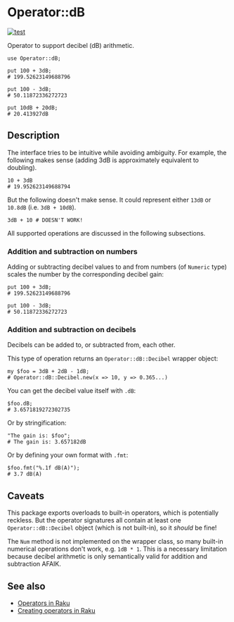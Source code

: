 # Operator::dB

[![test](https://github.com/allsopp/p6-operator-db/actions/workflows/test.yml/badge.svg)](https://github.com/allsopp/p6-operator-db/actions/workflows/test.yml)

Operator to support decibel (dB) arithmetic.

    use Operator::dB;

    put 100 + 3dB;
    # 199.52623149688796

    put 100 - 3dB;
    # 50.11872336272723

    put 10dB + 20dB;
    # 20.413927dB

## Description

The interface tries to be intuitive while avoiding ambiguity.  For example, the
following makes sense (adding 3dB is approximately equivalent to doubling).

    10 + 3dB
    # 19.952623149688794

But the following doesn't make sense. It could represent either `13dB` or
`10.8dB` (i.e. `3dB + 10dB`).

    3dB + 10 # DOESN'T WORK!

All supported operations are discussed in the following subsections.

### Addition and subtraction on numbers

Adding or subtracting decibel values to and from numbers (of `Numeric` type)
scales the number by the corresponding decibel gain:

    put 100 + 3dB;
    # 199.52623149688796

    put 100 - 3dB;
    # 50.11872336272723

### Addition and subtraction on decibels

Decibels can be added to, or subtracted from, each other.

This type of operation returns an `Operator::dB::Decibel` wrapper object:

    my $foo = 3dB + 2dB - 1dB;
    # Operator::dB::Decibel.new(x => 10, y => 0.365...)

You can get the decibel value itself with `.dB`:

    $foo.dB;
    # 3.6571819272302735

Or by stringification:

    "The gain is: $foo";
    # The gain is: 3.657182dB

Or by defining your own format with `.fmt`:

    $foo.fmt("%.1f dB(A)");
    # 3.7 dB(A)

## Caveats

This package exports overloads to built-in operators, which is potentially
reckless. But the operator signatures all contain at least one
`Operator::dB::Decibel` object (which is not built-in), so it _should_ be
fine!

The `Num` method is not implemented on the wrapper class, so many built-in
numerical operations don't work, e.g. `1dB * 1`. This is a necessary
limitation because decibel arithmetic is only semantically valid for addition
and subtraction AFAIK.

## See also

- [Operators in Raku](https://docs.raku.org/language/operators)
- [Creating operators in Raku](https://docs.raku.org/language/optut)

